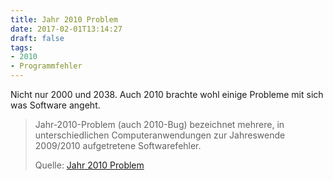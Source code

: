 ```yaml
---
title: Jahr 2010 Problem
date: 2017-02-01T13:14:27
draft: false
tags:
- 2010
- Programmfehler
---
```


Nicht nur 2000 und 2038. Auch 2010 brachte wohl einige Probleme mit sich
was Software angeht.

> Jahr-2010-Problem (auch 2010-Bug) bezeichnet mehrere, in unterschiedlichen
> Computeranwendungen zur Jahreswende 2009/2010 aufgetretene Softwarefehler.
>
> Quelle: [Jahr 2010 Problem](https://de.wikipedia.org/wiki/Jahr-2010-Problem)

